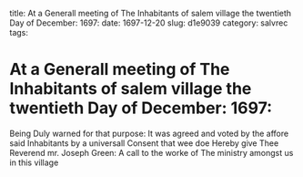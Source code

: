 title: At a Generall meeting of The Inhabitants of salem village the twentieth Day of December: 1697:
date: 1697-12-20
slug: d1e9039
category: salvrec
tags: 


<div markdown class="doc" id="d1e9039">


# At a Generall meeting of The Inhabitants of salem village the twentieth Day of December: 1697: 

Being Duly warned for that purpose: It was agreed and voted by the affore said Inhabitants by a universall Consent that wee doe Hereby give Thee Reverend mr. Joseph Green: A call to the worke of The ministry amongst us in this village
</div>